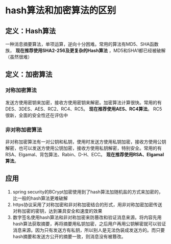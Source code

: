 # hash算法和加密算法的区别

## 定义：Hash算法

一种消息摘要算法，单项运算，逆向十分困难。常用的算法有MD5、SHA函数族， **现在推荐使用SHA2-256及更复杂的Hash算法** ，MD5和SHA1都已经被破解（虽然很难）

## 定义：加密算法

### 对称加密算法

发送方使用密钥来加密，接收方使用密钥来解密。加密算法计算很快。常用的有DES、3DES、AES、RC2、RC4、RC5。 **现在推荐使用AES、RC4算法**。 RC5很新，全面的安全性还在评估中

### 非对称加密算法

非对称加密算法有一对公钥和私钥，使用时发送方使用私钥加密，接收方使用公钥解密，也可以发送方使用公钥加密，接收方使用私钥解密，特别安全。常用的有RSA、Elgamal、背包算法、Rabin、D-H、ECC。 **现在推荐使用RSA、Elgamal算法**。 

## 应用

1. spring security的BCrypt加密使用到了hash算法加随机盐的方式来加密的，比一般的hash算法更难破解
2. https协议采用了对称加密和非对称加密结合的形式，用非对称加密加密传送对称加密的密钥，达到兼具安全和速度的效果
3. 数字签名使用hash算法和非对称加密来防篡改和验证消息来源。将内容先用hash算法获取摘要，再将摘要用私钥加密，之后用户再用公钥解密就可以验证消息来源。因为只有发送方有私钥，所以别人是无法伪装成发送方的。而只要hash摘要和发送方公开的摘要一致，则消息没有被篡改。